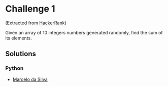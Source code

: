 # Challenge 1 
(Extracted from [HackerRank](https://www.hackerrank.com/))

Given an array of 10 integers numbers generated randomly, find the sum of its elements.

## Solutions
### Python 
* [Marcelo da Silva](https://github.com/marcelodasilva/challenges-hacktoberfest/blob/master/challenges/1/Python/marcelodasilva.py)

